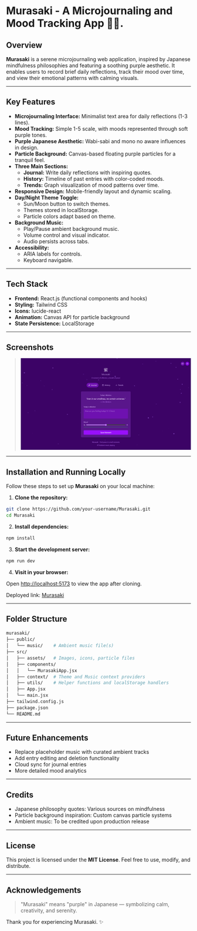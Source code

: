 # Murasaki - A Microjournaling and Mood Tracking App 🌿💜.

## Overview

**Murasaki** is a serene microjournaling web application, inspired by Japanese mindfulness philosophies and featuring a soothing purple aesthetic. It enables users to record brief daily reflections, track their mood over time, and view their emotional patterns with calming visuals.

---

## Key Features

- **Microjournaling Interface:** Minimalist text area for daily reflections (1-3 lines).
- **Mood Tracking:** Simple 1-5 scale, with moods represented through soft purple tones.
- **Purple Japanese Aesthetic:** Wabi-sabi and mono no aware influences in design.
- **Particle Background:** Canvas-based floating purple particles for a tranquil feel.
- **Three Main Sections:**
  - **Journal:** Write daily reflections with inspiring quotes.
  - **History:** Timeline of past entries with color-coded moods.
  - **Trends:** Graph visualization of mood patterns over time.
- **Responsive Design:** Mobile-friendly layout and dynamic scaling.
- **Day/Night Theme Toggle:**
  - Sun/Moon button to switch themes.
  - Themes stored in localStorage.
  - Particle colors adapt based on theme.
- **Background Music:**
  - Play/Pause ambient background music.
  - Volume control and visual indicator.
  - Audio persists across tabs.
- **Accessibility:**
  - ARIA labels for controls.
  - Keyboard navigable.

---

## Tech Stack

- **Frontend:** React.js (functional components and hooks)
- **Styling:** Tailwind CSS
- **Icons:** lucide-react
- **Animation:** Canvas API for particle background
- **State Persistence:** LocalStorage

---

## Screenshots

> ![Murasaki](./src/assets/SS.png)


---

## Installation and Running Locally

Follow these steps to set up **Murasaki** on your local machine:

1. **Clone the repository:**

```bash
git clone https://github.com/your-username/Murasaki.git
cd Murasaki
```

2. **Install dependencies:**

```bash
npm install
```

3. **Start the development server:**

```bash
npm run dev
```

4. **Visit in your browser:**

Open [http://localhost:5173](http://localhost:5173) to view the app after cloning. <br/>

Deployed link: [Murasaki](https://murasaki-nu.vercel.app/)

---

## Folder Structure

```bash
murasaki/
├── public/
│   └── music/    # Ambient music file(s)
├── src/
│   ├── assets/   # Images, icons, particle files
│   ├── components/
│   │   └── MurasakiApp.jsx
│   ├── context/  # Theme and Music context providers
│   ├── utils/    # Helper functions and localStorage handlers
│   ├── App.jsx
│   └── main.jsx
├── tailwind.config.js
├── package.json
└── README.md
```

---

## Future Enhancements

- Replace placeholder music with curated ambient tracks
- Add entry editing and deletion functionality
- Cloud sync for journal entries
- More detailed mood analytics

---

## Credits

- Japanese philosophy quotes: Various sources on mindfulness
- Particle background inspiration: Custom canvas particle systems
- Ambient music: To be credited upon production release

---

## License

This project is licensed under the **MIT License**. Feel free to use, modify, and distribute.

---

## Acknowledgements

> "Murasaki" means "purple" in Japanese — symbolizing calm, creativity, and serenity.

Thank you for experiencing Murasaki. ✨
